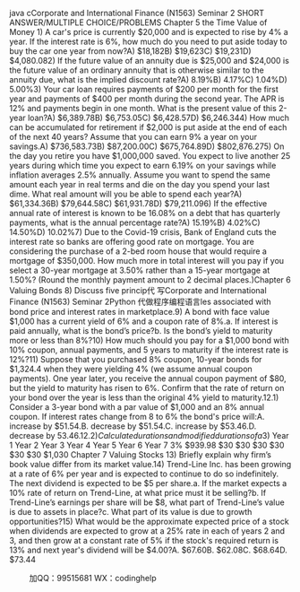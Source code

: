 java cCorporate and International Finance (N1563) Seminar 2 SHORT ANSWER/MULTIPLE CHOICE/PROBLEMS Chapter 5 the Time Value of Money 1) A car's price is currently $20,000 and is expected to rise by 4% a year. If the interest rate is 6%, how much do you need to put aside today to buy the car one year from now?A) $18,182B) $19,623C) $19,231D) $4,080.082) If the future value of an annuity due is $25,000 and $24,000 is the future value of an ordinary annuity that is otherwise similar to the annuity due, what is the implied discount rate?A) 8.19%B) 4.17%C) 1.04%D) 5.00%3) Your car loan requires payments of $200 per month for the first year and payments of $400 per month during the second year. The APR is 12% and payments begin in one month. What is the present value of this 2-year loan?A) $6,389.78B) $6,753.05C) $6,428.57D) $6,246.344) How much can be accumulated for retirement if $2,000 is put aside at the end of each of the next 40 years? Assume that you can earn 9% a year on your savings.A) $736,583.73B) $87,200.00C) $675,764.89D) $802,876.275) On the day you retire you have $1,000,000 saved. You expect to live another 25 years during which time you expect to earn 6.19% on your savings while inflation averages 2.5% annually. Assume you want to spend the same amount each year in real terms and die on the day you spend your last dime. What real amount will you be able to spend each year?A) $61,334.36B) $79,644.58C) $61,931.78D) $79,211.096) If the effective annual rate of interest is known to be 16.08% on a debt that has quarterly payments, what is the annual percentage rate?A) 15.19%B) 4.02%C) 14.50%D) 10.02%7) Due to the Covid-19 crisis, Bank of England cuts the interest rate so banks are offering good rate on mortgage. You are considering the purchase of a 2-bed room house that would require a mortgage of $350,000. How much more in total interest will you pay if you select a 30-year mortgage at 3.50% rather than a 15-year mortgage at 1.50%? (Round the monthly payment amount to 2 decimal places.)Chapter 6 Valuing Bonds 8) Discuss five princip代 写Corporate and International Finance (N1563) Seminar 2Python
代做程序编程语言les associated with bond price and interest rates in marketplace.9) A bond with face value $1,000 has a current yield of 6% and a coupon rate of 8%.a. If interest is paid annually, what is the bond’s price?b. Is the bond’s yield to maturity more or less than 8%?10) How much should you pay for a $1,000 bond with 10% coupon, annual payments, and 5 years to maturity if the interest rate is 12%?11) Suppose that you purchased 8% coupon, 10-year bonds for $1,324.4 when they were yielding 4% (we assume annual coupon payments). One year later, you receive the annual coupon payment of $80, but the yield to maturity has risen to 6%. Confirm that the rate of return on your bond over the year is less than the original 4% yield to maturity.12.1) Consider a 3-year bond with a par value of $1,000 and an 8% annual coupon. If interest rates change from 8 to 6% the bond's price will:A. 	increase by $51.54.B. 	decrease by $51.54.C. 	increase by $53.46.D. 	decrease by $53.46.12.2) Calculate durations and modified durations of a 3% bonds with the yield to maturity of 4% a year. Interpret the results.Coupon Price ($) Year 1 Year 2 Year 3 Year 4 Year 5 Year 6 Year 7 3% $939.98 $30 $30 $30 $30 $30 $30 $1,030 Chapter 7 Valuing Stocks 13) Briefly explain why   firm’s book value differ from its market value.14) Trend-Line Inc. has been growing at a rate of 6% per year and is expected to continue to do so indefinitely. The next dividend is expected to be $5 per share.a. If the market expects a 10% rate of return on Trend-Line, at what price must it be selling?b. If Trend-Line’s earnings per share will be $8, what part of Trend-Line’s value is due to assets in place?c. What part of its value is due to growth opportunities?15) What would be the approximate expected price of a stock when dividends are expected to grow at a 25% rate in each of years 2 and 3, and then grow at a constant rate of 5% if the stock's required return is 13% and next year's dividend will be $4.00?A. 	$67.60B. 	$62.08C. 	$68.64D. 	$73.44



         
加QQ：99515681  WX：codinghelp
